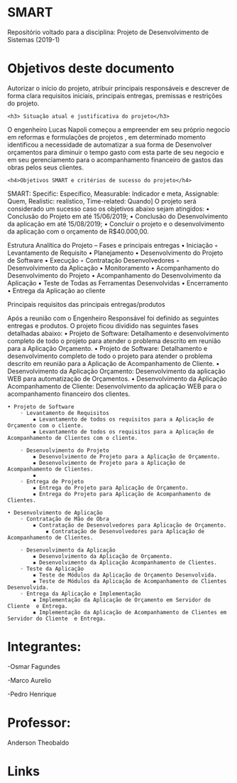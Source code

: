 # SMART

Repositório voltado para a disciplina: Projeto de Desenvolvimento de Sistemas (2019-1)

#   Objetivos deste documento
  Autorizar o início do projeto, atribuir principais responsáveis e descrever de forma clara requisitos iniciais, principais entregas, premissas e restrições do projeto.

    <h3> Situação atual e justificativa do projeto</h3>

   O engenheiro Lucas Napoli começou a empreender em seu próprio negocio em reformas e formulações de projetos , em determinado momento identificou a necessidade de automatizar a sua forma de Desenvolver orçamentos para diminuir o tempo gasto com esta parte de seu negocio  e em seu gerenciamento para o acompanhamento financeiro de gastos das obras pelos seus clientes.

    <h4>Objetivos SMART e critérios de sucesso do projeto</h4>

SMART: Specific: Específico, Measurable: Indicador e meta, Assignable: Quem, Realistic: realístico, Time-related: Quando]
O projeto será considerado um sucesso caso os objetivos abaixo sejam atingidos:
    • Conclusão do Projeto em até 15/06/2019;
    • Conclusão do Desenvolvimento da aplicação em até 15/08/2019;
    • Concluir o projeto e o desenvolvimento  da aplicação com o orçamento de R$40.000,00.

Estrutura Analítica do Projeto – Fases e principais entregas
    • Iniciação
        ◦ Levantamento de Requisito
    • Planejamento
    • Desenvolvimento do Projeto de Software
    • Execução
        ◦ Contratação Desenvolvedores
        ◦ Desenvolvimento da Aplicação
    • Monitoramento
    • Acompanhamento do Desenvolvimento do Projeto
    • Acompanhamento do Desenvolvimento da Aplicação
    • Teste de Todas as Ferramentas Desenvolvidas
    • Encerramento
    • Entrega da Aplicação ao cliente
    
 Principais requisitos das principais entregas/produtos

Após a reunião com o Engenheiro Responsável foi definido as seguintes entregas e produtos.
O projeto ficou dividido nas seguintes fases detalhadas abaixo:
    • Projeto de Software: Detalhamento e desenvolvimento completo de todo o projeto para atender o problema descrito em reunião para a Aplicação Orçamento.
    • Projeto de Software: Detalhamento e desenvolvimento completo de todo o projeto para atender o problema descrito em reunião para a Aplicação de Acompanhamento de Cliente.
    • Desenvolvimento da Aplicação Orçamento: Desenvolvimento da aplicação WEB para automatização de Orçamentos.
    • Desenvolvimento da Aplicação Acompanhamento de Cliente: Desenvolvimento da aplicação WEB para o acompanhamento financeiro dos clientes. 
    
    • Projeto de Software
        ◦ Levantamento de Requisitos
            ▪ Levantamento de todos os requisitos para a Aplicação de Orçamento com o cliente.
            ▪ Levantamento de todos os requisitos para a Aplicação de Acompanhamento de Clientes com o cliente.

        ◦ Desenvolvimento do Projeto
            ▪ Desenvolvimento de Projeto para a Aplicação de Orçamento.
            ▪ Desenvolvimento de Projeto para a Aplicação de Acompanhamento de Clientes.
            ▪ 
        ◦ Entrega de Projeto
            ▪ Entrega do Projeto para Aplicação de Orçamento.
            ▪ Entrega do Projeto para Aplicação de Acompanhamento de Clientes.

    • Desenvolvimento de Aplicação
        ◦ Contratação de Mão de Obra
            ▪ Contratação de Desenvolvedores para Aplicação de Orçamento.   
                ▪ Contratação de Desenvolvedores para Aplicação de Acompanhamento de Clientes.

        ◦ Desenvolvimento da Aplicação
            ▪ Desenvolvimento da Aplicação de Orçamento.
            ▪ Desenvolvimento da Aplicação Acompanhamento de Clientes.
        ◦ Teste da Aplicação
            ▪ Teste de Módulos da Aplicação de Orçamento Desenvolvida.
            ▪ Teste de Módulos da Aplicação de Acompanhamento de Clientes Desenvolvida.
        ◦ Entrega da Aplicação e Implementação
            ▪ Implementação da Aplicação de Orçamento em Servidor do Cliente  e Entrega.
            ▪ Implementação da Aplicação de Acompanhamento de Clientes em Servidor do Cliente  e Entrega.
            
            
# Integrantes:
<p>-Osmar Fagundes</p>
<p>-Marco Aurelio</p>
<p>-Pedro Henrique</p>

# Professor:
Anderson Theobaldo
# Links
